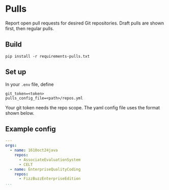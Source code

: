 # Pulls
Report open pull requests for desired Git repositories. Draft pulls are shown first, then regular pulls.

## Build
`pip install -r requirements-pulls.txt`

## Set up
In your `.env` file, define
```
git_token=<token>
pulls_config_file=<path>/repos.yml
```
Your git token needs the repo scope. The yaml config file uses the format shown below. 

## Example config
```yaml
---
orgs:
  - name: 1610oct24java
    repos:
      - AssociateEvaluationSystem
      - CELT
  - name: EnterpriseQualityCoding
    repos:
      - FizzBuzzEnterpriseEdition
...
```
